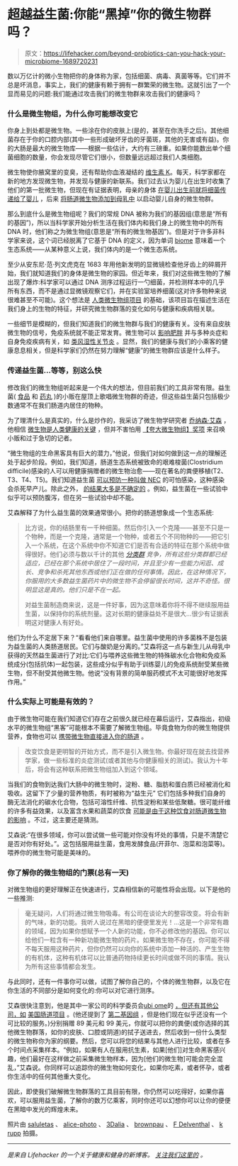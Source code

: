 # 超越益生菌:你能“黑掉”你的微生物群吗？

> 原文：<https://lifehacker.com/beyond-probiotics-can-you-hack-your-microbiome-1689720231>

数以万亿计的微小生物把你的身体称为家，包括细菌、病毒、真菌等等。它们并不总是坏消息，事实上，我们的健康有赖于拥有一群繁荣的微生物。这就引出了一个显而易见的问题:我们能通过攻击我们的微生物群来攻击我们的健康吗？



### 什么是微生物组，为什么你可能想改变它

你身上到处都是微生物。一些涂在你的皮肤上(是的，甚至在你洗手之后)。其他细菌存在于你的口腔内部(其中一些形成破坏牙齿的牙菌斑，其他的无害或有益)。你的大肠是最大的微生物库——根据一些估计，大约有三磅重。如果你能数出单个细菌细胞的数量，你会发现尽管它们很小，但数量远远超过我们人类细胞。

微生物使你腋窝里的变臭，还有帮助你血液凝结的 [维生素 K](http://umm.edu/health/medical/altmed/supplement/vitamin-k)。每天，科学家都在新的地方发现微生物，并发现与健康的新联系。我们过去认为婴儿在出生时收集了他们的第一批微生物，但现在有证据表明，母亲的身体 [在婴儿出生前就将细菌传递给了婴儿](http://www.nytimes.com/2013/08/29/science/human-microbiome-may-be-seeded-before-birth.html) ，后来 [将肠道微生物添加到母乳中](http://www.doublexscience.org/secret-ingredient-breast-milk/) 以启动婴儿自身的微生物群。

那么到底什么是微生物组呢？我们的常规 DNA 被称为我们的基因组(意思是“所有的基因”)，所以当科学家开始分析生活在我们体内和我们身上的微生物中的所有 DNA 时，他们称之为微生物组(意思是“所有的微生物基因”)。但是对于许多非科学家来说，这个词已经脱离了它基于 DNA 的定义，因为单词 [biome](http://en.wikipedia.org/wiki/Biome) 意味着一个生态系统——从某种意义上说，我们体内的是一个微生态系统。

至少从安东尼·范·列文虎克在 1683 年用他新发明的显微镜检查他牙齿上的碎屑开始，我们就知道我们的身体是微生物的家园。但近年来，我们对这些微生物的了解出现了爆炸:科学家可以通过 DNA 测序过程运行一勺细菌，并检测样本中的几乎所有东西，而不是通过显微镜观察它们，并在实验室培养细菌(这对许多物种来说很难甚至不可能)。这个想法是 [人类微生物组项目](http://en.wikipedia.org/wiki/Human_Microbiome_Project) 的基础，该项目旨在描述生活在我们身上的生物的特征，并研究微生物群落的变化如何与健康和疾病相关联。

一些细节是模糊的，但我们知道我们的微生物群与我们的健康有关。没有来自皮肤微生物的信号，免疫系统就不能正常发育。微生物可以 [影响肥胖](http://www.the-scientist.com/?articles.view/articleNo/37367/title/Obesity-via-Microbe-Transplants/) 并与多种炎症和自身免疫疾病有关，如 [类风湿性关节炎](http://www.wired.com/2013/11/gut-bacteria-arthritis/) 。显然，我们的健康与我们的小乘客的健康息息相关，但是科学家们仍然在努力理解“健康”的微生物群应该是什么样子。

### 传递益生菌...等等，别这么快

修改我们的微生物组听起来是一个伟大的想法，但目前我们的工具非常有限。益生菌( [食品](http://activia.us.com/) 和 [药丸](https://labdoor.com/rankings/probiotics) )的小贩在屋顶上歌唱微生物群的奇迹，但这些益生菌只包括极少数通常不在我们肠道内居住的物种。

为了理清什么是真实的，什么是炒作的，我采访了微生物学研究者 [乔纳森·艾森](https://phylogenomics.wordpress.com/people/) ，他相信 [微生物是人类健康的关键](http://www.ted.com/talks/jonathan_eisen_meet_your_microbes?language=en) ，但并不害怕用 [【夸大微生物组】奖项](http://phylogenomics.blogspot.com/p/blog-page.html) 来召唤小贩和过于急切的记者。

“微生物组的生命黑客具有巨大的潜力，”他说，但我们对如何做到这一点的理解还处于起步阶段。例如，我们知道，肠道生态系统被致命的艰难梭菌(Clostridium difficile)感染的人可以用健康捐赠者的微生物治愈——现在著名的粪便移植(T2、T3、T4、T5)。我们知道益生菌 [可以预防一种叫做 NEC](http://www.ncbi.nlm.nih.gov/pubmed/24723255) 的可怕感染，这种感染会杀死早产儿。除此之外， [的结果大多是不确定的](http://www.cochrane.org/search/site/probiotics) 。例如，益生菌在一些试验中似乎可以预防腹泻，但在另一些试验中却不能。

艾森解释了为什么益生菌的效果通常很小。把你的肠道想象成一个生态系统:

> 比方说，你的结肠里有一千种细菌。然后你引入一个克隆——甚至不只是一个物种，而是一个克隆，通常是一个物种，或者五个不同物种的——把它引入一个系统，在这个系统中你不知道它们是否有合适的特征在那个系统中做得很好。他们必须与数以千计的其他 [*分类群*](http://en.wikipedia.org/wiki/Taxon) *竞争，所有这些分类群都已经适应，已经在那个系统中居住了一段时间，并且至少有一些能力闲逛、成长、竞争和杀死其他东西或他们正在做的任何事情。因此，在这种情况下，你服用的大多数益生菌药片中的微生物不会停留很长时间，这并不奇怪。很明显这是真的。他们只是不在一起。*
> 
> 对益生菌制造商来说，这是一件好事，因为这意味着你将不得不继续服用益生菌，以保持你的系统剂量。这对长期的健康益处不是很大...很少有证据表明这对健康人有好处。

他们为什么不定居下来？“看看他们来自哪里。益生菌中使用的许多菌株不是包装为益生菌的人类肠道居民。它们与酸奶是分离的。”艾森将这一点与新生儿从母乳中获得的天然益生菌进行了对比:它们与喂养这些微生物的特殊碳水化合物和免疫系统成分(包括抗体)一起包装，这些成分似乎有助于训练婴儿的免疫系统耐受某些微生物，但不耐受其他微生物。他说“没有背景的简单服药模式不太可能很好地发挥作用。”

### 什么实际上可能是有效的？

由于微生物可能在我们知道它们存在之前很久就已经在幕后运行，艾森指出，初级水平的微生物组“黑客”可能根本不需要了解微生物组。毕竟食物为你的微生物提供营养，食物也可以 [携带微生物直接进入你的肠道](https://peerj.com/articles/659/) 。

> 改变饮食是更明智的开始方式，而不是引入微生物。你最好现在就去找营养学家，做一些标准的炎症测试(或者其他与你健康相关的测试)。我认为十年后，将会有这种联系把微生物组加入到这个领域。

当我们的食物到达我们大肠中的微生物时，淀粉、糖、脂肪和蛋白质已经被消化和吸收。这留下了少量的营养物质，有时被称为“益生元” 它们包括多种我们自身的酶无法消化的碳水化合物，包括可溶性纤维、抗性淀粉和某些低聚糖。很可能纤维的许多有益效果，以及富含水果和蔬菜的饮食 [可能是由于这种饮食对肠道微生物的影响](http://authoritynutrition.com/why-is-fiber-good-for-you/) 。不过，这主要还是猜测。

艾森说:“在很多领域，你可以尝试做一些可能对你没有坏处的事情，只是不清楚它是否对你有好处。”。这包括服用益生菌，食用发酵食品(开菲尔、泡菜和泡菜等)。喂养你的微生物可能是美味的。

### 你了解你的微生物组的门票(总有一天)

对微生物组的更好理解正在快速进行，艾森相信新的可能性将会出现。以下是他的一些推测:

> 毫无疑问，人们将通过微生物吸毒。有公司在谈论大的整容改变。将会有新的气味，新的功能。我听人说过在黑暗的便便里发光！…这是一个非常有趣的领域，因为如果你想赋予一个人新的功能，你不必修改他的基因。你可以给他们一粒含有一种新功能微生物的药片。如果微生物不存在，你可能不得不每天服用这种药片，但你仍然可以向你的系统中添加一种活的、产生生物的有机体，这种有机体可以比普通药物持续更长时间或做不同的事情。我认为所有这些事情都会发生。

与此同时，还有一件事你可以做，试图了解你自己的，个体的微生物群，以及它在你生活的不同部分是如何变化的:你可以对它进行测序。

艾森很快注意到，他是其中一家公司的科学委员会[ubi ome](http://ubiome.com/)的 [，但还有其他公司，如](http://ubiome.com/pages/team) [美国肠道项目](http://humanfoodproject.com/americangut/) 。(他还提到了 [第二基因组](http://www.secondgenome.com/) ，但是他们现在似乎还没有一个可比较的服务。)分别捐赠 89 美元和 99 美元，你就可以把你的粪便(或你选择的其他微生物群落，如你的皮肤、口腔或阴道)的拭子送进去，然后收到一份什么类型的微生物称你为家的纲要。然后，您可以将您的结果与其他人进行比较，或者在多个时间点采集样本。“例如，如果有人在服用抗生素，如果[他们]对生命黑客感兴趣，他们最好在这样做之前采集微生物样本，因为[他们的微生物]可能会完全混乱，”艾森说。你同样可以追踪你的微生物如何变化，如果你吃素，或者怀孕，或者你生活中的任何其他重大变化。

因此，即使我们破解微生物群落的工具目前有限，你仍然可以吃得好，如果你喜欢，可以服用益生菌，了解你的数万亿乘客，同时你还可以幻想你可以让你的便便在黑暗中发光的辉煌未来。

照片由 [saluletas](http://www.shutterstock.com/pic-195656144/stock-photo-close-up-of-old-rusty-broken-door-lock-on-man-hand-outdoor.html?src=id&ws=1) 、 [alice-photo](http://www.shutterstock.com/pic-142445545/stock-photo-half-open-door-of-a-bedroom.html?src=id&ws=1) 、 [3Dalia](http://www.shutterstock.com/pic-196400357/stock-photo--d-render-of-a-germ-bacteria-under-microscope.html?src=Egyc-wE37IxW8O81dXvmmQ-1-7&ws=1) 、 [brownpau](https://www.flickr.com/photos/brownpau/8708427874) 、 [F Delventhal](https://www.flickr.com/photos/krossbow/5921861112) 、 [k rupp](https://www.flickr.com/photos/krupptastic/4738992473/) 拍摄。

* * *

[](http://vitals.lifehacker.com/)**是来自 Lifehacker 的一个关于健康和健身的新博客。* [*关注我们这里的*](https://twitter.com/VitalsLH) *。**